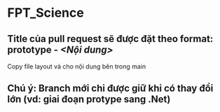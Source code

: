# FPT_Science

## Title của pull request sẽ được đặt theo format: <B>prototype</B> - <I><Nội dung></I>

Copy file layout và cho nội dung bên trong main

## Chú ý: Branch mới chỉ được giữ khi có thay đổi lớn (vd: giai đoạn protype sang .Net)
